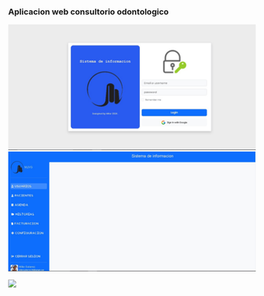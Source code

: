 <h3>Aplicacion web consultorio odontologico</h3>

![Preview 1](preview1.jpg)
![Preview 2](preview2.jpg)

<img src="https://skillicons.dev/icons?i=vscode, html, css, bootstrap" /> <br/>